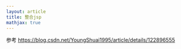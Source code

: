 ```yaml
---
layout: article
title: 整合jsp
mathjax: true
---
```

参考 https://blog.csdn.net/YoungShuai1995/article/details/122896555
